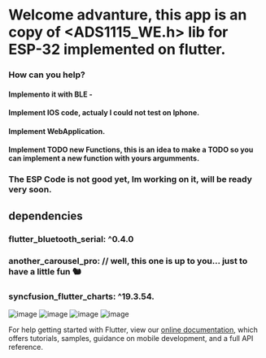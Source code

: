 

# Welcome advanture, this app is an copy of <ADS1115_WE.h> lib for ESP-32 implemented on flutter.  
### How can you help?
#### Implemento it with BLE -
#### Implement IOS code, actualy I could not test on Iphone. 
#### Implement WebApplication. 
#### Implement TODO new Functions, this is an idea to make a TODO so you can implement a new function with yours argumments. 
### The ESP Code is not good yet, Im working on it, will be ready very soon.
 
## dependencies

### flutter_bluetooth_serial: ^0.4.0
### another_carousel_pro: // well, this one is up to you... just to have a little fun 🐿️
### syncfusion_flutter_charts: ^19.3.54.
 
![image](https://user-images.githubusercontent.com/42210628/143667468-3599ca71-126b-489f-85bb-cd7d2e7d3c17.png)
![image](https://user-images.githubusercontent.com/42210628/143667460-ae24c631-dabc-46f5-9d36-54bb519e71cb.png)
![image](https://user-images.githubusercontent.com/42210628/143667473-4665f22a-8072-42f5-9959-46cdfe4ba053.png)
![image](https://user-images.githubusercontent.com/42210628/143667509-0ab8c1dc-60d8-4109-bf99-ce9f6dc92be5.png)



For help getting started with Flutter, view our
[online documentation](https://flutter.dev/docs), which offers tutorials,
samples, guidance on mobile development, and a full API reference.
